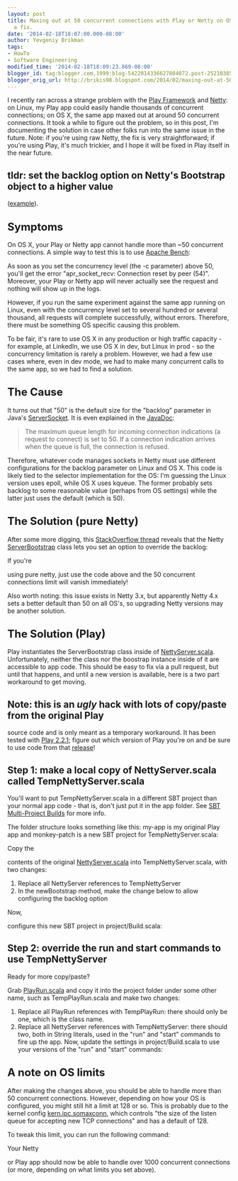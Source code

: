 ```yaml
---
layout: post
title: Maxing out at 50 concurrent connections with Play or Netty on OS X? Here's
  a fix.
date: '2014-02-18T18:07:00.000-08:00'
author: Yevgeniy Brikman
tags:
- HowTo
- Software Engineering
modified_time: '2014-02-18T18:09:23.869-08:00'
blogger_id: tag:blogger.com,1999:blog-5422014336627804072.post-2521038555779866353
blogger_orig_url: http://brikis98.blogspot.com/2014/02/maxing-out-at-50-concurrent-connections.html
---
```


I recently ran across a strange problem with the [Play 
Framework](http://www.playframework.com/) and [Netty](http://netty.io/): on 
Linux, my Play app could easily handle thousands of concurrent connections; on 
OS X, the same app maxed out at around 50 concurrent connections. It took a 
while to figure out the problem, so in this post, I'm documenting the solution 
in case other folks run into the same issue in the future. Note: if you're 
using raw Netty, the fix is very straightforward; if you're using Play, it's 
much trickier, and I hope it will be fixed in Play itself in the near future. 

## tldr: set the backlog option on Netty's Bootstrap object to a higher value 
([example](http://stackoverflow.com/a/8455894/483528)). 

## <span style="font-size: x-large;">Symptoms 

On OS X, your Play or Netty app cannot handle more than ~50 concurrent 
connections. A simple way to test this is to use [Apache 
Bench](http://httpd.apache.org/docs/2.2/programs/ab.html): 

<script src="https://gist.github.com/brikis98/9083297.js"></script> 
As soon as you set the concurrency level (the -c parameter) above 50, you'll 
get the error "apr_socket_recv: Connection reset by peer (54)". Moreover, your 
Play or Netty app will never actually see the request and nothing will show up 
in the logs. 

However, if you run the same experiment against the same app running on Linux, 
even with the concurrency level set to several hundred or several thousand, 
all requests will complete successfully, without errors. Therefore, there must 
be something OS specific causing this problem. 

To be fair, it's rare to use OS X in any production or high traffic capacity - 
for example, at LinkedIn, we use OS X in dev, but Linux in prod - so the 
concurrency limitation is rarely a problem. However, we had a few use cases 
where, even in dev mode, we had to make many concurrent calls to the same app, 
so we had to find a solution. 

## <span style="font-size: x-large;">The Cause 

It turns out that "50" is the default size for the "backlog" parameter in 
Java's 
[ServerSocket](http://grepcode.com/file/repository.grepcode.com/java/root/jdk/openjdk/6-b27/java/net/ServerSocket.java#199). 
It is even explained in the 
[JavaDoc](http://docs.oracle.com/javase/7/docs/api/java/net/ServerSocket.html#ServerSocket(int)): 
<blockquote>The maximum queue length for incoming connection indications (a 
request to connect) is set to 50. If a connection indication arrives when the 
queue is full, the connection is refused.</blockquote>Therefore, whatever code 
manages sockets in Netty must use different configurations for the backlog 
parameter on Linux and OS X. This code is likely tied to the selector 
implementation for the OS: I'm guessing the Linux version uses epoll, while OS 
X uses kqueue. The former probably sets backlog to some reasonable value 
(perhaps from OS settings) while the latter just uses the default (which is 
50). 

## <span style="font-size: x-large;">The Solution (pure Netty) 

After some more digging, this [StackOverflow 
thread](http://stackoverflow.com/questions/8442166/how-to-allow-more-concurrent-client-connections-with-netty) 
reveals that the Netty 
[ServerBootstrap](http://netty.io/4.0/api/io/netty/bootstrap/ServerBootstrap.html) 
class lets you set an option to override the backlog: 

<script src="https://gist.github.com/brikis98/9083511.js"></script> If you're 
using pure netty, just use the code above and the 50 concurrent connections 
limit will vanish immediately! 

Also worth noting: this issue exists in Netty 3.x, but apparently Netty 4.x 
sets a better default than 50 on all OS's, so upgrading Netty versions may be 
another solution. 

## <span style="font-size: x-large;">The Solution (Play) 

Play instantiates the ServerBootstrap class inside of 
[NettyServer.scala](https://github.com/playframework/playframework/blob/eb9a3e8f919c36a41f5cdbc553a0590317983c34/framework/src/play/src/main/scala/play/core/server/NettyServer.scala). 
Unfortunately, neither the class nor the boostrap instance inside of it are 
accessible to app code. This should be easy to fix via a pull request, but 
until that happens, and until a new version is available, here is a two part 
workaround to get moving. 

## Note: this is an *ugly* hack with lots of copy/paste from the original Play 
source code and is only meant as a temporary workaround. It has been tested 
with [Play 
2.2.1](https://github.com/playframework/playframework/releases/tag/2.2.1); 
figure out which version of Play you're on and be sure to use code from that 
[release](https://github.com/playframework/playframework/releases)! 

## Step 1: make a local copy of NettyServer.scala called TempNettyServer.scala 

You'll want to put TempNettyServer.scala in a different SBT project than your 
normal app code - that is, don't just put it in the app folder.  See [SBT 
Multi-Project 
Builds](http://www.scala-sbt.org/release/docs/Getting-Started/Multi-Project) 
for more info. 

The folder structure looks something like this: my-app is my original Play app 
and monkey-patch is a new SBT project for TempNettyServer.scala: 

<script src="https://gist.github.com/brikis98/9084215.js"></script> Copy the 
contents of the original 
[NettyServer.scala](https://github.com/playframework/playframework/blob/eb9a3e8f919c36a41f5cdbc553a0590317983c34/framework/src/play/src/main/scala/play/core/server/NettyServer.scala) 
into TempNettyServer.scala, with two changes: 
1. Replace all NettyServer references to TempNettyServer 
1. In the newBootstrap method, make the change below to allow configuring the 
backlog option 

<script src="https://gist.github.com/brikis98/9084271.js"></script> Now, 
configure this new SBT project in project/Build.scala: 

<script src="https://gist.github.com/brikis98/9084325.js"></script> 
## Step 2: override the run and start commands to use TempNettyServer 
<b> 
</b>Ready for more copy/paste? 

Grab 
[PlayRun.scala](https://github.com/playframework/playframework/blob/eb9a3e8f919c36a41f5cdbc553a0590317983c34/framework/src/sbt-plugin/src/main/scala/PlayRun.scala) 
and copy it into the project folder under some other name, such as 
TempPlayRun.scala and make two changes: 
1. Replace all PlayRun references with TempPlayRun: there should only be one, 
which is the class name. 
1. Replace all NettyServer references with TempNettyServer: there should two, 
both in String literals, used in the "run" and "start" commands to fire up the 
app. 
Now, update the settings in project/Build.scala to use your versions of the 
"run" and "start" commands: 

<script src="https://gist.github.com/brikis98/9084454.js"></script> 
## <span style="font-size: x-large;">A note on OS limits 

After making the changes above, you should be able to handle more than 50 
concurrent connections. However, depending on how your OS is configured, you 
might still hit a limit at 128 or so. This is probably due to the kernel 
config 
[kern.ipc.somaxconn](http://www5.us.freebsd.org/doc/handbook/configtuning-kernel-limits.html#idp75584176), 
which controls "the size of the listen queue for accepting new TCP 
connections" and has a default of 128. 

To tweak this limit, you can run the following command: 

<script src="https://gist.github.com/brikis98/9084493.js"></script> Your Netty 
or Play app should now be able to handle over 1000 concurrent connections (or 
more, depending on what limits you set above). 